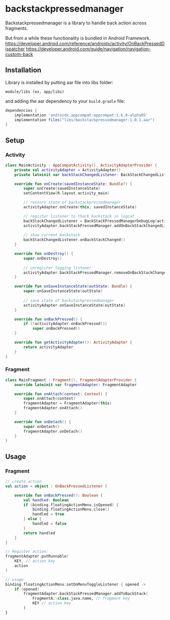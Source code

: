 # backstackpressedmanager
Backstackpressedmanager is a library to handle back action across fragments.

But from a while these functionality is bundled in Android Framework.
https://developer.android.com/reference/androidx/activity/OnBackPressedDispatcher
https://developer.android.com/guide/navigation/navigation-custom-back

## Installation

Library is installed by putting aar file into libs folder:

```
module/libs (ex. app/libs)
```

and adding the aar dependency to your `build.gradle` file:
```groovy
dependencies {
    implementation 'androidx.appcompat:appcompat:1.6.0-alpha05'
    implementation files("libs/backstackpressedmanager-1.0.1.aar")
}
```
## Setup
### Activity

```kotlin
class MainActivity : AppCompatActivity(), ActivityAdapterProvider {
    private val activityAdapter = ActivityAdapter()
    private lateinit var backStackChangedListener: BackStackChangedListener

    override fun onCreate(savedInstanceState: Bundle?) {
        super.onCreate(savedInstanceState)
        setContentView(R.layout.activity_main)

        // restore state of backstackpressedmanager
        activityAdapter.onCreate(this, savedInstanceState)

        // register listener to thack backstack in logcat
        backStackChangedListener = BackStackPressedManagerDebugLog(activityAdapter.backStackPressedManager)
        activityAdapter.backStackPressedManager.addOnBackStackChangedListener(backStackChangedListener)
        
        // show current backstack
        backStackChangedListener.onBackStackChanged()
    }

    override fun onDestroy() {
        super.onDestroy()
        
        // unregister logging listener
        activityAdapter.backStackPressedManager.removeOnBackStackChangedListener(backStackChangedListener)
    }

    override fun onSaveInstanceState(outState: Bundle) {
        super.onSaveInstanceState(outState)
        
        // save state of backstackpressedmanager
        activityAdapter.onSaveInstanceState(outState)
    }

    override fun onBackPressed() {
        if (!activityAdapter.onBackPressed())
            super.onBackPressed()
    }

    override fun getActivityAdapter(): ActivityAdapter {
        return activityAdapter
    }
}
```

### Fragment

```kotlin
class MainFragment : Fragment(), FragmentAdapterProvider {
    override lateinit var fragmentAdapter: FragmentAdapter

    override fun onAttach(context: Context) {
        super.onAttach(context)
        fragmentAdapter = FragmentAdapter(this)
        fragmentAdapter.onAttach()
    }

    override fun onDetach() {
        super.onDetach()
        fragmentAdapter.onDetach()
    }
}
```

## Usage
### Fragment

```kotlin
// create action
val action = object : OnBackPressedListener {

    override fun onBackPressed(): Boolean {
        val handled: Boolean
        if (binding.floatingActionMenu.isOpened) {
            binding.floatingActionMenu.close()
            handled = true
        } else {
            handled = false
        }
        return handled
    }
}

// Register action:
fragmentAdapter.putRunnable(
    KEY, // action key
    action
)

// usage
binding.floatingActionMenu.setOnMenuToggleListener { opened ->
    if (opened)
        fragmentAdapter.backStackPressedManager.addToBackStack(
            FragmentA::class.java.name, // fragment key
            KEY // action key
        )
}
```
